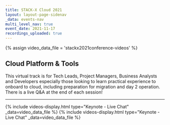 ```yaml
---
title: STACK-X Cloud 2021
layout: layout-page-sidenav
_data: events-nav
multi_level_nav: true
event_date: 2021-11-17
recordings_uploaded: true
---
```

{% assign video_data_file = 'stackx2021conference-videos' %}

## Cloud Platform & Tools
This virtual track is for Tech Leads, Project Managers, Business Analysts and Developers especially those
looking to learn practical experience to onboard to cloud, including preparation for migration and day 2
operation. There is a live Q&A at the end of each session!

<hr />

{% include videos-display.html type="Keynote - Live Chat" _data=video_data_file %}
{% include videos-display.html type="Keynote - Live Chat" _data=video_data_file %}